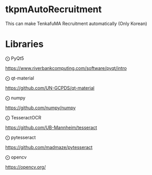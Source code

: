 # tkpmAutoRecruitment
This can make TenkafuMA Recruitment automatically (Only Korean)

# Libraries
⨀ PyQt5

https://www.riverbankcomputing.com/software/pyqt/intro

⨀ qt-material

https://github.com/UN-GCPDS/qt-material

⨀ numpy

https://github.com/numpy/numpy

⨀ TesseractOCR

https://github.com/UB-Mannheim/tesseract

⨀ pytesseract

https://github.com/madmaze/pytesseract

⨀ opencv

https://opencv.org/
